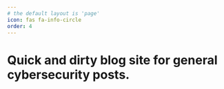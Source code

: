 ```yaml
---
# the default layout is 'page'
icon: fas fa-info-circle
order: 4
---
```


# Quick and dirty blog site for general cybersecurity posts.
